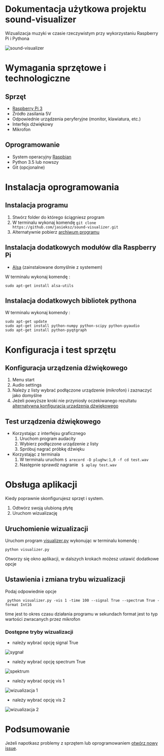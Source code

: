 

# Dokumentacja użytkowa projektu sound-visualizer
Wizualizacja muzyki w czasie rzeczywistym przy wykorzystaniu Raspberry Pi i Pythona

![sound-visualizer](https://github.com/jasieksz/sound-visualizer/blob/master/resources/run_example.gif)

# Wymagania sprzętowe i technologiczne
## Sprzęt
- [Raspberry Pi 3](https://www.raspberrypi.org/products/)
- Źródło zasilania 5V
- Odpowiednie urządzenia peryferyjne (monitor, klawiatura, etc.)
- Interfejs dźwiękowy
- Mikrofon

## Oprogramowanie
- System operacyjny  [Raspbian](https://www.raspberrypi.org/downloads/raspbian/)
- Python 3.5 lub nowszy
- Git (opcjonalne)

# Instalacja oprogramowania
## Instalacja programu
1. Stwórz folder do którego ściągniesz program
2. W terminalu wykonaj komendę  ``` git clone https://github.com/jasieksz/sound-visualizer.git ```
3.  Alternatywnie pobierz [archiwum programu](https://github.com/jasieksz/sound-visualizer)

## Instalacja dodatkowych modułów dla Raspberry Pi
- [Alsa](http://blog.scphillips.com/posts/2013/01/sound-configuration-on-raspberry-pi-with-alsa/)  (zainstalowane domyślnie z systemem)

W terminalu wykonaj komendę :
```
sudo apt-get install alsa-utils
```

## Instalacja dodatkowych bibliotek pythona
W terminalu wykonaj komendy :
```
sudo apt-get update
sudo apt-get install python-numpy python-scipy python-pyaudio
sudo apt-get install python-pyqtgraph
```
# Konfiguracja i test sprzętu
## Konfiguracja urządzenia dźwiękowego
1. Menu start
2. Audio settings
3. Należy z listy wybrać podłączone urządzenie (mikrofon) i zaznaczyć jako domyślne
4. Jeżeli powyższe kroki nie przyniosły oczekiwanego rezultatu
[alternatywna konfiguracja urządzenia dźwiękowego](https://www.linuxcircle.com/2013/05/08/raspberry-pi-microphone-setup-with-usb-sound-card/)

## Test urządzenia dźwiękowego
- Korzystając z interfejsu graficznego
	1. Uruchom program audacity
	2. Wybierz podłączone urządzenie z listy
	3. Spróbuj nagrać próbkę dźwięku
- Korzystając z terminala
	1. W terminalu uruchom ```$ arecord -D plughw:1,0 -f cd test.wav```
	2. Następnie sprawdź nagranie ``` $ aplay test.wav```
	
# Obsługa aplikacji
Kiedy poprawnie skonfigurujesz sprzęt i system. 
1. Odtwórz swoją ulubioną płytę
2. Uruchom wizualizację
## Uruchomienie wizualizacji
Uruchom program [visualizer.py](https://github.com/jasieksz/sound-visualizer/blob/master/visualizer.py) wykonując w terminalu komendę :

```python visualizer.py```

Otworzy się okno aplikacji, w dalszych krokach możesz ustawić dodatkowe opcje
## Ustawienia i zmiana trybu wizualizacji
Podaj odpowiednie opcje

``` python visualizer.py -vis 1 -time 100 --signal True --spectrum True -format Int16```

time jest to okres czasu działania programu w sekundach
format jest to typ wartości zwracanych przez mikrofon

### Dostępne tryby wizualizacji
- należy wybrać opcję signal True

![sygnał](https://github.com/jasieksz/sound-visualizer/blob/master/resources/signal_example.PNG)

- należy wybrać opcję spectrum True

![spektrum](https://github.com/jasieksz/sound-visualizer/blob/master/resources/specturm_example.PNG)

- należy wybrać opcję vis 1 

![wizualizacja 1](https://github.com/jasieksz/sound-visualizer/blob/master/resources/vis1_example.PNG)

- należy wybrać opcję vis 2 

![wizualizacja 2](https://github.com/jasieksz/sound-visualizer/blob/master/resources/vis2_example.PNG)

# Podsumowanie
Jeżeli napotkasz problemy z sprzętem lub oprogramowaniem [otwórz nowy issue](https://github.com/jasieksz/sound-visualizer/issues).
